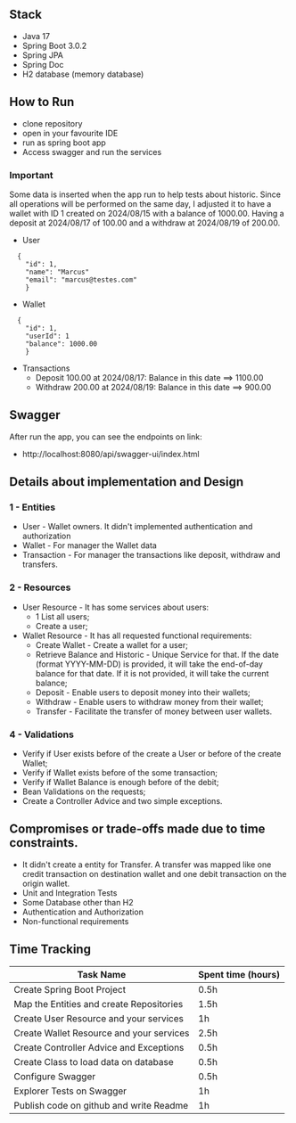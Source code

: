 ## Stack
- Java 17
- Spring Boot 3.0.2
- Spring JPA
- Spring Doc
- H2 database (memory database)

## How to Run
- clone repository
- open in your favourite IDE
- run as spring boot app
- Access swagger and run the services

### Important
Some data is inserted when the app run to help tests about historic. Since all operations will be performed on the same day, I adjusted it to have a wallet with ID 1 created on 2024/08/15 with a balance of 1000.00. Having a deposit at 2024/08/17 of 100.00 and a withdraw at 2024/08/19 of 200.00.  
- User
```
  {
    "id": 1,
    "name": "Marcus"
    "email": "marcus@testes.com"    
    }
  ``` 
- Wallet
```
  {
    "id": 1,
    "userId": 1
    "balance": 1000.00    
    }
  ```

- Transactions
  - Deposit 100.00 at 2024/08/17: Balance in this date ==> 1100.00
  - Withdraw 200.00 at 2024/08/19: Balance in this date ==> 900.00


## Swagger
After run the app, you can see the endpoints on link:
- http://localhost:8080/api/swagger-ui/index.html

## Details about implementation and Design
### 1 - Entities
 - User - Wallet owners. It didn't implemented authentication and authorization
 - Wallet - For manager the Wallet data 
 - Transaction - For manager the transactions like deposit, withdraw and transfers.
### 2 - Resources
 - User Resource - It has some services about users:
   - 1 List all users;
   - Create a user;
 - Wallet Resource - It has all requested functional requirements:
   - Create Wallet - Create a wallet for a user; 
   - Retrieve Balance and Historic - Unique Service for that. If the date (format YYYY-MM-DD) is provided, it will take the end-of-day balance for that date. If it is not provided, it will take the current balance;
   - Deposit - Enable users to deposit money into their wallets;
   - Withdraw - Enable users to withdraw money from their wallet;
   - Transfer - Facilitate the transfer of money between user wallets. 
   
### 4 - Validations
   - Verify if User exists before of the create a User or before of the create Wallet; 
   - Verify if Wallet exists before of the some transaction;
   - Verify if Wallet Balance is enough before of the debit;
   - Bean Validations on the requests;
   - Create a Controller Advice and two simple exceptions.

## Compromises or trade-offs made due to time constraints.
   - It didn't create a entity for Transfer. A transfer was mapped like one credit transaction on destination wallet and one debit transaction on the origin wallet.
   - Unit and Integration Tests
   - Some Database other than H2
   - Authentication and Authorization
   - Non-functional requirements

## Time Tracking
| Task Name                                | Spent time (hours) |
|------------------------------------------|--------------------|
| Create Spring Boot Project               | 0.5h               |
| Map the Entities and create Repositories | 1.5h               |
| Create User Resource and your services   | 1h                 |
| Create Wallet Resource and your services | 2.5h               |
| Create Controller Advice and Exceptions  | 0.5h               |
| Create Class to load data on database    | 0.5h               |
| Configure Swagger                        | 0.5h               |
| Explorer Tests on Swagger                | 1h                 |
| Publish code on github and write Readme  | 1h                 |